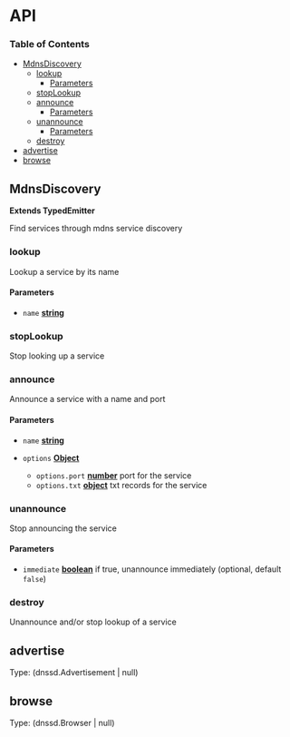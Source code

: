 # API

<!-- Generated by documentation.js. Update this documentation by updating the source code. -->

### Table of Contents

- [MdnsDiscovery](#mdnsdiscovery)
  - [lookup](#lookup)
    - [Parameters](#parameters)
  - [stopLookup](#stoplookup)
  - [announce](#announce)
    - [Parameters](#parameters-1)
  - [unannounce](#unannounce)
    - [Parameters](#parameters-2)
  - [destroy](#destroy)
- [advertise](#advertise)
- [browse](#browse)

## MdnsDiscovery

**Extends TypedEmitter**

Find services through mdns service discovery

### lookup

Lookup a service by its name

#### Parameters

- `name` **[string](https://developer.mozilla.org/docs/Web/JavaScript/Reference/Global_Objects/String)**

### stopLookup

Stop looking up a service

### announce

Announce a service with a name and port

#### Parameters

- `name` **[string](https://developer.mozilla.org/docs/Web/JavaScript/Reference/Global_Objects/String)**
- `options` **[Object](https://developer.mozilla.org/docs/Web/JavaScript/Reference/Global_Objects/Object)**

  - `options.port` **[number](https://developer.mozilla.org/docs/Web/JavaScript/Reference/Global_Objects/Number)** port for the service
  - `options.txt` **[object](https://developer.mozilla.org/docs/Web/JavaScript/Reference/Global_Objects/Object)** txt records for the service

### unannounce

Stop announcing the service

#### Parameters

- `immediate` **[boolean](https://developer.mozilla.org/docs/Web/JavaScript/Reference/Global_Objects/Boolean)** if true, unannounce immediately (optional, default `false`)

### destroy

Unannounce and/or stop lookup of a service

## advertise

Type: (dnssd.Advertisement | null)

## browse

Type: (dnssd.Browser | null)
